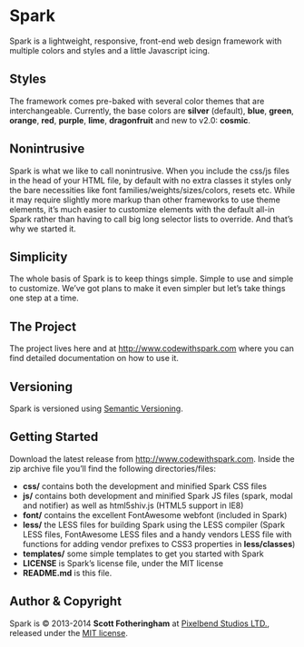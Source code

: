 # Spark

Spark is a lightweight, responsive, front-end web design framework with multiple colors and styles and a little Javascript icing.

## Styles
The framework comes pre-baked with several color themes that are interchangeable.
Currently, the base colors are __silver__ (default), __blue__, __green__, __orange__, __red__, __purple__, __lime__,  __dragonfruit__ and new to v2.0: __cosmic__.

## Nonintrusive
Spark is what we like to call nonintrusive. When you include the css/js files in the head of your HTML file, by default with no extra classes it styles only the bare necessities like font families/weights/sizes/colors, resets etc. While it may require slightly more markup than other frameworks to use theme elements, it’s much easier to customize elements with the default all-in Spark rather than having to call big long selector lists to override. And that’s why we started it.

## Simplicity
The whole basis of Spark is to keep things simple. Simple to use and simple to customize. We’ve got plans to make it even simpler but let’s take things one step at a time.

## The Project
The project lives here and at <http://www.codewithspark.com> where you can find detailed documentation on how to use it.

## Versioning
Spark is versioned using <a href="http://semver.org">Semantic Versioning</a>.

## Getting Started
Download the latest release from <http://www.codewithspark.com>. Inside the zip archive file you’ll find the following directories/files:

- __css/__ contains both the development and minified Spark CSS files
- __js/__ contains both development and minified Spark JS files (spark, modal and notifier) as well as html5shiv.js (HTML5 support in IE8)
- __font/__ contains the excellent FontAwesome webfont (included in Spark)
- __less/__ the LESS files for building Spark using the LESS compiler (Spark LESS files, FontAwesome LESS files and a handy vendors LESS file with functions for adding vendor prefixes to CSS3 properties in __less/classes__)
- __templates/__ some simple templates to get you started with Spark
- __LICENSE__ is Spark’s license file, under the MIT license
- __README.md__ is this file.

## Author &amp; Copyright
Spark is &copy; 2013-2014 __Scott Fotheringham__ at <a href="https://www.pixelbendstudios.com">Pixelbend Studios LTD.</a>, released under the [MIT license](dist/LICENSE).
